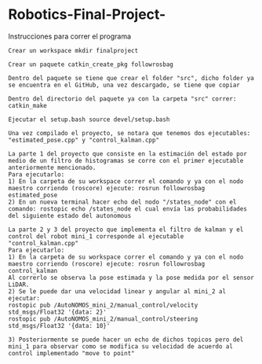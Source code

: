# Robotics-Final-Project-

Instrucciones para correr el programa

    Crear un workspace mkdir finalproject

    Crear un paquete catkin_create_pkg followrosbag 

    Dentro del paquete se tiene que crear el folder "src", dicho folder ya se encuentra en el GitHub, una vez descargado, se tiene que copiar

    Dentro del directorio del paquete ya con la carpeta "src" correr: catkin_make

    Ejecutar el setup.bash source devel/setup.bash

    Una vez compilado el proyecto, se notara que tenemos dos ejecutables: "estimated_pose.cpp" y "control_kalman.cpp"

    La parte 1 del proyecto que consiste en la estimación del estado por medio de un filtro de histogramas se corre con el primer ejecutable anteriormente mencionado.
    Para ejecutarlo:
    1) En la carpeta de su workspace correr el comando y ya con el nodo maestro corriendo (roscore) ejecute: rosrun followrosbag estimated_pose
    2) En un nueva terminal hacer echo del nodo "/states_node" con el comando: rostopic echo /states_node el cual envía las probabilidades del siguiente estado del autonomous

    La parte 2 y 3 del proyecto que implementa el filtro de kalman y el control del robot mini_1 corresponde al ejecutable "control_kalman.cpp"
	Para ejecutarlo: 
	1) En la carpeta de su workspace correr el comando y ya con el nodo maestro corriendo (roscore) ejecute: rosrun followrosbag control_kalman
	Al correrlo se observa la pose estimada y la pose medida por el sensor LiDAR.
	2) Se le puede dar una velocidad linear y angular al mini_2 al ejecutar: 
	rostopic pub /AutoNOMOS_mini_2/manual_control/velocity std_msgs/Float32 '{data: 2}'
	rostopic pub /AutoNOMOS_mini_2/manual_control/steering std_msgs/Float32 '{data: 10}'

	3) Posteriormente se puede hacer un echo de dichos topicos pero del mini_1 para observar como se modifica su velocidad de acuerdo al control implementado "move to point"
